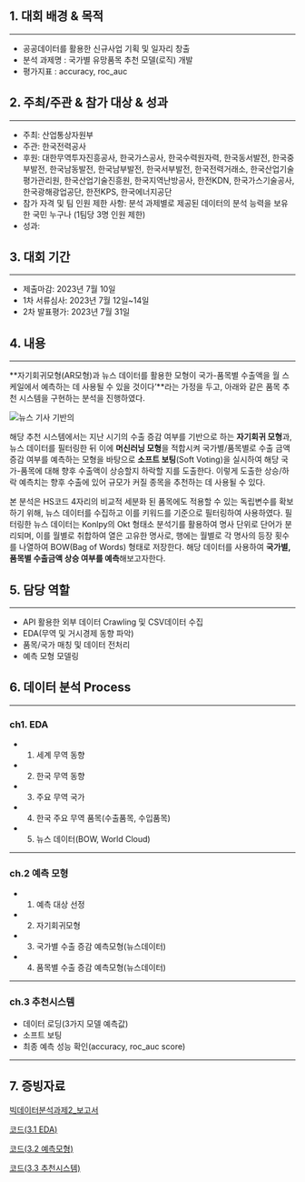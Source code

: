 ## 1. 대회 배경 & 목적

---

- 공공데이터를 활용한 신규사업 기획 및 일자리 창출
- 분석 과제명 : 국가별 유망품목 추천 모델(로직) 개발
- 평가지표 : accuracy, roc_auc

## 2. 주최/주관 & 참가 대상 & 성과

---

- 주최: 산업통상자원부
- 주관: 한국전력공사
- 후원: 대한무역투자진흥공사, 한국가스공사, 한국수력원자력, 한국동서발전, 한국중부발전, 한국남동발전, 한국남부발전, 한국서부발전, 한국전력거래소, 한국산업기술평가관리원, 한국산업기술진흥원, 한국지역난방공사, 한전KDN, 한국가스기술공사, 한국광해광업공단, 한전KPS, 한국에너지공단
- 참가 자격 및 팀 인원 제한 사항: 분석 과제별로 제공된 데이터의 분석 능력을 보유한 국민 누구나 (1팀당 3명 인원 제한)
- 성과:

## 3. 대회 기간

---

- 제출마감: 2023년 7월 10일
- 1차 서류심사: 2023년 7월 12일~14일
- 2차 발표평가: 2023년 7월 31일

## 4. 내용

---

 **자기회귀모형(AR모형)과 뉴스 데이터를 활용한 모형이 국가-품목별 수출액을 월 스케일에서 예측하는 데 사용될 수 있을 것이다’**라는 가정을 두고, 아래와 같은 품목 추천 시스템을 구현하는 분석을 진행하였다. 

![뉴스 기사 기반의](https://github.com/Gayeon6423/Project/assets/113704015/5414aa87-9d86-4fc0-a46d-7170b273d74e)
 

 해당 추천 시스템에서는 지난 시기의 수출 증감 여부를 기반으로 하는 **자기회귀 모형**과, 뉴스 데이터를 필터링한 뒤 이에 **머신러닝 모형**을 적합시켜 국가별/품목별로 수출 금액 증감 여부를 예측하는 모형을 바탕으로 **소프트 보팅**(Soft Voting)을 실시하여 해당 국가-품목에 대해 향후 수출액이 상승할지 하락할 지를 도출한다. 이렇게 도출한 상승/하락 예측치는 향후 수출에 있어 규모가 커질 종목을 추천하는 데 사용될 수 있다. 

 본 분석은 HS코드 4자리의 비교적 세분화 된 품목에도 적용할 수 있는 독립변수를 확보하기 위해, 뉴스 데이터를 수집하고 이를 키워드를 기준으로 필터링하여 사용하였다. 필터링한 뉴스 데이터는 Konlpy의 Okt 형태소 분석기를 활용하여 명사 단위로 단어가 분리되며, 이를 월별로 취합하여 열은 고유한 명사로, 행에는 월별로 각 명사의 등장 횟수를 나열하여 BOW(Bag of Words) 형태로 저장한다. 해당 데이터를 사용하여 **국가별, 품목별 수출금액 상승 여부를 예측**해보고자한다. 

## 5. 담당 역할

---

- API 활용한 외부 데이터 Crawling 및 CSV데이터 수집
- EDA(무역 및 거시경제 동향 파악)
- 품목/국가 매칭 및 데이터 전처리
- 예측 모형 모델링

## 6. 데이터 분석 Process

---

### ch1. EDA

- 1) 세계 무역 동향
- 2) 한국 무역 동향
- 3) 주요 무역 국가
- 4) 한국 주요 무역 품목(수출품목, 수입품목)
- 5) 뉴스 데이터(BOW, World Cloud)

---

### ch.2 예측 모형

- 1) 예측 대상 선정
- 2) 자기회귀모형
- 3) 국가별 수출 증감 예측모형(뉴스데이터)
- 4) 품목별 수출 증감 예측모형(뉴스데이터)

---

### ch.3 추천시스템

- 데이터 로딩(3가지 모델 예측값)
- 소프트 보팅
- 최종 예측 성능 확인(accuracy, roc_auc score)

---

## 7. 증빙자료

[빅데이터분석과제2_보고서](https://drive.google.com/file/d/18uEj2qC3HFwd3xu0ZcdQPDdp8sm0qz-H/view?usp=sharing)

[코드(3.1 EDA)](https://drive.google.com/file/d/1AbajUWjNj-ShujcR4Rg2EN0Soz31rBHX/view?usp=sharing)

[코드(3.2 예측모형)](https://drive.google.com/file/d/1U261ATpj3b7EuQjWvJ8Aza-JfMcW1Wi3/view?usp=sharing)

[코드(3.3 추천시스템)](https://drive.google.com/file/d/14Qy3vyjv9j-5DrOhM96GHBmMxokPKnse/view?usp=sharing)
